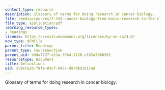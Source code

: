 ```yaml
---
content_type: resource
description: Glossary of terms for doing research in cancer biology.
file: /media/courses/7-342-cancer-biology-from-basic-research-to-the-clinic-fall-2004/ac8cce20f8fe895fb437d97dbd1b17ad_definitions.pdf
file_type: application/pdf
learning_resource_types:
- Readings
license: https://creativecommons.org/licenses/by-nc-sa/4.0/
ocw_type: OCWFile
parent_title: Readings
parent_type: CourseSection
parent_uid: b0daf727-e23a-7964-1128-c102a7960502
resourcetype: Document
title: Definitions
uid: ac8cce20-f8fe-895f-b437-d97dbd1b17ad
---
```

Glossary of terms for doing research in cancer biology.